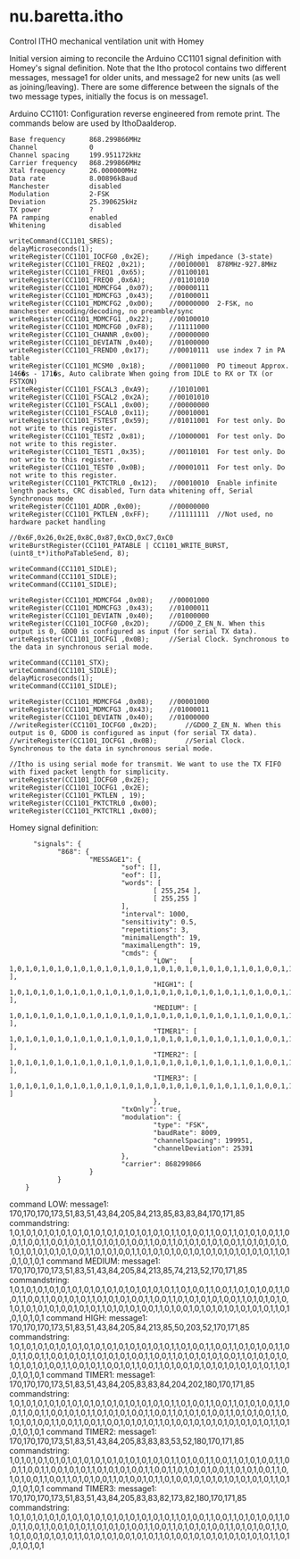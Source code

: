 # nu.baretta.itho
Control ITHO mechanical ventilation unit with Homey

Initial version aiming to reconcile the Arduino CC1101 signal definition with Homey's signal definition. Note that the Itho protocol contains two different messages, message1 for older units, and message2 for new units (as well as joining/leaving). There are some difference between the signals of the two message types, initially the focus is on message1.

Arduino CC1101:
	Configuration reverse engineered from remote print. The commands below are used by IthoDaalderop.
		
	Base frequency		868.299866MHz
	Channel				0
	Channel spacing		199.951172kHz
	Carrier frequency	868.299866MHz
	Xtal frequency		26.000000MHz
	Data rate			8.00896kBaud
	Manchester			disabled
	Modulation			2-FSK
	Deviation			25.390625kHz
	TX power			?
	PA ramping			enabled
	Whitening			disabled
	
	writeCommand(CC1101_SRES);
	delayMicroseconds(1);
	writeRegister(CC1101_IOCFG0 ,0x2E);		//High impedance (3-state)
	writeRegister(CC1101_FREQ2 ,0x21);		//00100001	878MHz-927.8MHz
	writeRegister(CC1101_FREQ1 ,0x65);		//01100101
	writeRegister(CC1101_FREQ0 ,0x6A);		//01101010
	writeRegister(CC1101_MDMCFG4 ,0x07);	//00000111
	writeRegister(CC1101_MDMCFG3 ,0x43);	//01000011
	writeRegister(CC1101_MDMCFG2 ,0x00);	//00000000	2-FSK, no manchester encoding/decoding, no preamble/sync
	writeRegister(CC1101_MDMCFG1 ,0x22);	//00100010
	writeRegister(CC1101_MDMCFG0 ,0xF8);	//11111000
	writeRegister(CC1101_CHANNR ,0x00);		//00000000
	writeRegister(CC1101_DEVIATN ,0x40);	//01000000
	writeRegister(CC1101_FREND0 ,0x17);		//00010111	use index 7 in PA table
	writeRegister(CC1101_MCSM0 ,0x18);		//00011000	PO timeout Approx. 146�s - 171�s, Auto calibrate When going from IDLE to RX or TX (or FSTXON)
	writeRegister(CC1101_FSCAL3 ,0xA9);		//10101001
	writeRegister(CC1101_FSCAL2 ,0x2A);		//00101010
	writeRegister(CC1101_FSCAL1 ,0x00);		//00000000
	writeRegister(CC1101_FSCAL0 ,0x11);		//00010001
	writeRegister(CC1101_FSTEST ,0x59);		//01011001	For test only. Do not write to this register.
	writeRegister(CC1101_TEST2 ,0x81);		//10000001	For test only. Do not write to this register.
	writeRegister(CC1101_TEST1 ,0x35);		//00110101	For test only. Do not write to this register.
	writeRegister(CC1101_TEST0 ,0x0B);		//00001011	For test only. Do not write to this register.
	writeRegister(CC1101_PKTCTRL0 ,0x12);	//00010010	Enable infinite length packets, CRC disabled, Turn data whitening off, Serial Synchronous mode
	writeRegister(CC1101_ADDR ,0x00);		//00000000
	writeRegister(CC1101_PKTLEN ,0xFF);		//11111111	//Not used, no hardware packet handling

	//0x6F,0x26,0x2E,0x8C,0x87,0xCD,0xC7,0xC0
	writeBurstRegister(CC1101_PATABLE | CC1101_WRITE_BURST, (uint8_t*)ithoPaTableSend, 8);

	writeCommand(CC1101_SIDLE);
	writeCommand(CC1101_SIDLE);
	writeCommand(CC1101_SIDLE);

	writeRegister(CC1101_MDMCFG4 ,0x08);	//00001000
	writeRegister(CC1101_MDMCFG3 ,0x43);	//01000011
	writeRegister(CC1101_DEVIATN ,0x40);	//01000000
	writeRegister(CC1101_IOCFG0 ,0x2D);		//GDO0_Z_EN_N. When this output is 0, GDO0 is configured as input (for serial TX data).
	writeRegister(CC1101_IOCFG1 ,0x0B);		//Serial Clock. Synchronous to the data in synchronous serial mode.
	
	writeCommand(CC1101_STX);
	writeCommand(CC1101_SIDLE);
	delayMicroseconds(1);
	writeCommand(CC1101_SIDLE);

	writeRegister(CC1101_MDMCFG4 ,0x08);	//00001000
	writeRegister(CC1101_MDMCFG3 ,0x43);	//01000011
	writeRegister(CC1101_DEVIATN ,0x40);	//01000000
	//writeRegister(CC1101_IOCFG0 ,0x2D);		//GDO0_Z_EN_N. When this output is 0, GDO0 is configured as input (for serial TX data).
	//writeRegister(CC1101_IOCFG1 ,0x0B);		//Serial Clock. Synchronous to the data in synchronous serial mode.
	
	//Itho is using serial mode for transmit. We want to use the TX FIFO with fixed packet length for simplicity.
	writeRegister(CC1101_IOCFG0 ,0x2E);
	writeRegister(CC1101_IOCFG1 ,0x2E);	
	writeRegister(CC1101_PKTLEN , 19);
	writeRegister(CC1101_PKTCTRL0 ,0x00);
	writeRegister(CC1101_PKTCTRL1 ,0x00);	 
 
  Homey signal definition:
  
          "signals": {
                "868": {
                        "MESSAGE1": {
                                "sof": [],
                                "eof": [],
                                "words": [
                                        [ 255,254 ],
                                        [ 255,255 ]
                                ],
                                "interval": 1000,
                                "sensitivity": 0.5,
                                "repetitions": 3,
                                "minimalLength": 19,
                                "maximalLength": 19,
                                "cmds": {
                                        "LOW":   [ 1,0,1,0,1,0,1,0,1,0,1,0,1,0,1,0,1,0,1,0,1,0,1,0,1,0,1,0,1,1,0,1,0,0,1,1,0,0,1,1,0,1,0,1,0,0,1,1,0,0,1,1,0,0,1,1,0,0,1,0,1,0,1,1,0,1,0,1,0,1,0,0,1,1,0,0,1,1,0,1,0,1,0,1,0,1,0,0,1,1,0,1,0,1,0,1,0,1,0,1,0,1,0,1,0,1,0,1,0,0,1,1,0,1,0,1,0,0,1,1,0,1,0,1,0,1,0,0,1,0,1,0,1,0,1,0,1,0,1,0,1,0,1,1,0,1,0,1,0,1,0,1 ],
                                        "HIGH1": [ 1,0,1,0,1,0,1,0,1,0,1,0,1,0,1,0,1,0,1,0,1,0,1,0,1,0,1,0,1,1,0,1,0,0,1,1,0,0,1,1,0,1,0,1,0,0,1,1,0,0,1,1,0,0,1,1,0,0,1,0,1,0,1,1,0,1,0,1,0,1,0,0,1,1,0,0,1,1,0,1,0,1,0,1,0,1,0,0,1,1,0,1,0,1,0,1,0,1,0,1,0,1,0,1,0,0,1,1,0,0,1,0,1,1,0,0,1,0,1,1,0,0,1,1,0,1,0,0,1,0,1,0,1,0,1,0,1,0,1,0,1,0,1,1,0,1,0,1,0,1,0,1 ],
                                        "MEDIUM": [ 1,0,1,0,1,0,1,0,1,0,1,0,1,0,1,0,1,0,1,0,1,0,1,0,1,0,1,0,1,1,0,1,0,0,1,1,0,0,1,1,0,1,0,1,0,0,1,1,0,0,1,1,0,0,1,1,0,0,1,0,1,0,1,1,0,1,0,1,0,1,0,0,1,1,0,0,1,1,0,1,0,1,0,1,0,1,0,0,1,1,0,1,0,1,0,1,0,1,0,1,0,1,0,1,0,1,0,0,1,0,1,0,1,1,0,1,0,1,0,1,0,0,1,1,0,1,0,0,1,0,1,0,1,0,1,0,1,0,1,0,1,0,1,1,0,1,0,1,0,1,0,1 ],
                                        "TIMER1": [ 1,0,1,0,1,0,1,0,1,0,1,0,1,0,1,0,1,0,1,0,1,0,1,0,1,0,1,0,1,1,0,1,0,0,1,1,0,0,1,1,0,1,0,1,0,0,1,1,0,0,1,1,0,0,1,1,0,0,1,0,1,0,1,1,0,1,0,1,0,1,0,0,1,1,0,0,1,1,0,1,0,1,0,1,0,0,1,1,0,1,0,1,0,0,1,1,0,1,0,1,0,1,0,0,1,1,0,0,1,1,0,0,1,1,0,0,1,0,1,0,1,0,1,1,0,1,0,0,1,0,1,0,1,0,1,0,1,0,1,0,1,0,1,1,0,1,0,1,0,1,0,1 ],
                                        "TIMER2": [ 1,0,1,0,1,0,1,0,1,0,1,0,1,0,1,0,1,0,1,0,1,0,1,0,1,0,1,0,1,1,0,1,0,0,1,1,0,0,1,1,0,1,0,1,0,0,1,1,0,0,1,1,0,0,1,1,0,0,1,0,1,0,1,1,0,1,0,1,0,1,0,0,1,1,0,0,1,1,0,1,0,1,0,1,0,0,1,1,0,1,0,1,0,0,1,1,0,1,0,1,0,0,1,1,0,0,1,1,0,1,0,1,0,0,1,1,0,1,0,0,1,0,1,1,0,1,0,0,1,0,1,0,1,0,1,0,1,0,1,0,1,0,1,1,0,1,0,1,0,1,0,1 ],
                                        "TIMER3": [ 1,0,1,0,1,0,1,0,1,0,1,0,1,0,1,0,1,0,1,0,1,0,1,0,1,0,1,0,1,1,0,1,0,0,1,1,0,0,1,1,0,1,0,1,0,0,1,1,0,0,1,1,0,0,1,1,0,0,1,0,1,0,1,1,0,1,0,1,0,1,0,0,1,1,0,0,1,1,0,1,0,1,0,1,0,0,1,1,0,1,0,1,0,0,1,1,0,1,0,1,0,0,1,0,1,0,1,0,1,1,0,1,0,1,0,1,0,0,1,0,1,0,1,1,0,1,0,0,1,0,1,0,1,0,1,0,1,0,1,0,1,0,1,1,0,1,0,1,0,1,0,1 ]
                                        },
                                "txOnly": true,
                                "modulation": {
                                        "type": "FSK",
                                        "baudRate": 8009,
                                        "channelSpacing": 199951,
                                        "channelDeviation": 25391
                                },
                                "carrier": 868299866
                        }
                }
        }
        
command LOW:
message1: 170,170,170,173,51,83,51,43,84,205,84,213,85,83,83,84,170,171,85
commandstring: 1,0,1,0,1,0,1,0,1,0,1,0,1,0,1,0,1,0,1,0,1,0,1,0,1,0,1,0,1,1,0,1,0,0,1,1,0,0,1,1,0,1,0,1,0,0,1,1,0,0,1,1,0,0,1,1,0,0,1,0,1,0,1,1,0,1,0,1,0,1,0,0,1,1,0,0,1,1,0,1,0,1,0,1,0,1,0,0,1,1,0,1,0,1,0,1,0,1,0,1,0,1,0,1,0,1,0,1,0,0,1,1,0,1,0,1,0,0,1,1,0,1,0,1,0,1,0,0,1,0,1,0,1,0,1,0,1,0,1,0,1,0,1,1,0,1,0,1,0,1,0,1
command MEDIUM:
message1: 170,170,170,173,51,83,51,43,84,205,84,213,85,74,213,52,170,171,85
commandstring: 1,0,1,0,1,0,1,0,1,0,1,0,1,0,1,0,1,0,1,0,1,0,1,0,1,0,1,0,1,1,0,1,0,0,1,1,0,0,1,1,0,1,0,1,0,0,1,1,0,0,1,1,0,0,1,1,0,0,1,0,1,0,1,1,0,1,0,1,0,1,0,0,1,1,0,0,1,1,0,1,0,1,0,1,0,1,0,0,1,1,0,1,0,1,0,1,0,1,0,1,0,1,0,1,0,1,0,0,1,0,1,0,1,1,0,1,0,1,0,1,0,0,1,1,0,1,0,0,1,0,1,0,1,0,1,0,1,0,1,0,1,0,1,1,0,1,0,1,0,1,0,1
command HIGH:
message1: 170,170,170,173,51,83,51,43,84,205,84,213,85,50,203,52,170,171,85
commandstring: 1,0,1,0,1,0,1,0,1,0,1,0,1,0,1,0,1,0,1,0,1,0,1,0,1,0,1,0,1,1,0,1,0,0,1,1,0,0,1,1,0,1,0,1,0,0,1,1,0,0,1,1,0,0,1,1,0,0,1,0,1,0,1,1,0,1,0,1,0,1,0,0,1,1,0,0,1,1,0,1,0,1,0,1,0,1,0,0,1,1,0,1,0,1,0,1,0,1,0,1,0,1,0,1,0,0,1,1,0,0,1,0,1,1,0,0,1,0,1,1,0,0,1,1,0,1,0,0,1,0,1,0,1,0,1,0,1,0,1,0,1,0,1,1,0,1,0,1,0,1,0,1
command TIMER1:
message1: 170,170,170,173,51,83,51,43,84,205,83,83,84,204,202,180,170,171,85
commandstring: 1,0,1,0,1,0,1,0,1,0,1,0,1,0,1,0,1,0,1,0,1,0,1,0,1,0,1,0,1,1,0,1,0,0,1,1,0,0,1,1,0,1,0,1,0,0,1,1,0,0,1,1,0,0,1,1,0,0,1,0,1,0,1,1,0,1,0,1,0,1,0,0,1,1,0,0,1,1,0,1,0,1,0,1,0,0,1,1,0,1,0,1,0,0,1,1,0,1,0,1,0,1,0,0,1,1,0,0,1,1,0,0,1,1,0,0,1,0,1,0,1,0,1,1,0,1,0,0,1,0,1,0,1,0,1,0,1,0,1,0,1,0,1,1,0,1,0,1,0,1,0,1
command TIMER2:
message1: 170,170,170,173,51,83,51,43,84,205,83,83,83,53,52,180,170,171,85
commandstring: 1,0,1,0,1,0,1,0,1,0,1,0,1,0,1,0,1,0,1,0,1,0,1,0,1,0,1,0,1,1,0,1,0,0,1,1,0,0,1,1,0,1,0,1,0,0,1,1,0,0,1,1,0,0,1,1,0,0,1,0,1,0,1,1,0,1,0,1,0,1,0,0,1,1,0,0,1,1,0,1,0,1,0,1,0,0,1,1,0,1,0,1,0,0,1,1,0,1,0,1,0,0,1,1,0,0,1,1,0,1,0,1,0,0,1,1,0,1,0,0,1,0,1,1,0,1,0,0,1,0,1,0,1,0,1,0,1,0,1,0,1,0,1,1,0,1,0,1,0,1,0,1
command TIMER3:
message1: 170,170,170,173,51,83,51,43,84,205,83,83,82,173,82,180,170,171,85
commandstring: 1,0,1,0,1,0,1,0,1,0,1,0,1,0,1,0,1,0,1,0,1,0,1,0,1,0,1,0,1,1,0,1,0,0,1,1,0,0,1,1,0,1,0,1,0,0,1,1,0,0,1,1,0,0,1,1,0,0,1,0,1,0,1,1,0,1,0,1,0,1,0,0,1,1,0,0,1,1,0,1,0,1,0,1,0,0,1,1,0,1,0,1,0,0,1,1,0,1,0,1,0,0,1,0,1,0,1,0,1,1,0,1,0,1,0,1,0,0,1,0,1,0,1,1,0,1,0,0,1,0,1,0,1,0,1,0,1,0,1,0,1,0,1,1,0,1,0,1,0,1,0,1
